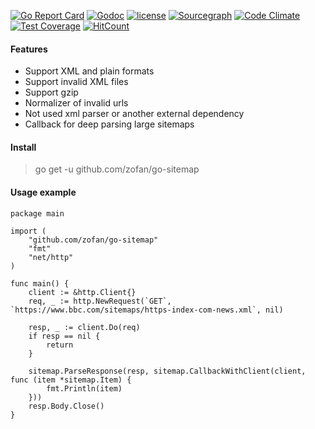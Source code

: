 [![Go Report Card](https://goreportcard.com/badge/github.com/zofan/go-sitemap)](https://goreportcard.com/report/github.com/zofan/go-sitemap)
[![Godoc](http://img.shields.io/badge/godoc-reference-blue.svg?style=flat)](https://godoc.org/github.com/zofan/go-sitemap)
[![license](http://img.shields.io/badge/license-MIT-red.svg?style=flat)](https://raw.githubusercontent.com/zofan/go-sitemap/master/LICENSE)
[![Sourcegraph](https://sourcegraph.com/github.com/zofan/go-sitemap/-/badge.svg)](https://sourcegraph.com/github.com/zofan/go-sitemap?badge)
[![Code Climate](https://codeclimate.com/github/zofan/go-sitemap/badges/gpa.svg)](https://codeclimate.com/github/zofan/go-sitemap)
[![Test Coverage](https://codeclimate.com/github/zofan/go-sitemap/badges/coverage.svg)](https://codeclimate.com/github/zofan/go-sitemap)
[![HitCount](http://hits.dwyl.io/zofan/go-sitemap.svg)](http://hits.dwyl.io/zofan/go-sitemap)

#### Features
- Support XML and plain formats
- Support invalid XML files
- Support gzip
- Normalizer of invalid urls
- Not used xml parser or another external dependency
- Callback for deep parsing large sitemaps

#### Install

> go get -u github.com/zofan/go-sitemap

#### Usage example

```$go
package main

import (
	"github.com/zofan/go-sitemap"
	"fmt"
	"net/http"
)

func main() {
	client := &http.Client{}
	req, _ := http.NewRequest(`GET`, `https://www.bbc.com/sitemaps/https-index-com-news.xml`, nil)

	resp, _ := client.Do(req)
	if resp == nil {
		return
	}

	sitemap.ParseResponse(resp, sitemap.CallbackWithClient(client, func (item *sitemap.Item) {
		fmt.Println(item)
	}))
	resp.Body.Close()
}
```